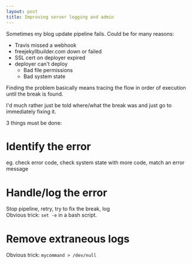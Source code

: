 ```yaml
---
layout: post
title: Improving server logging and admin
---
```

Sometimes my blog update pipeline fails.  Could be for many reasons:  
* Travis missed a webhook
* freejekyllbuilder.com down or failed
* SSL cert on deployer expired
* deployer can't deploy
  * Bad file permissions
  * Bad system state
  
Finding the problem basically means tracing
the flow in order of execution until the
break is found.  
  
I'd much rather just be told where/what the break was and just go to immediately fixing it.  
  
3 things must be done:  
# Identify the error 
eg. check error code, check system state with more code, match an error message  
# Handle/log the error
Stop pipeline, retry, try to fix the break, log  
Obvious trick: `set -e` in a bash script.
# Remove extraneous logs
Obvious trick: `mycommand > /dev/null`

